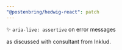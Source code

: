 ```yaml
---
"@postenbring/hedwig-react": patch
---
```


:sparkles: `aria-live: assertive` on error messages

as discussed with consultant from Inklud.
